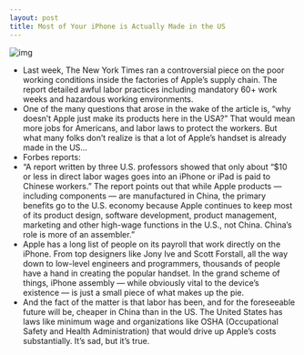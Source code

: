 ```yaml
---
layout: post
title: Most of Your iPhone is Actually Made in the US
---
```

![img](http://media.idownloadblog.com/wp-content/uploads/2012/01/iphone4review9-copy.jpg)
* Last week, The New York Times ran a controversial piece on the poor working conditions inside the factories of Apple’s supply chain. The report detailed awful labor practices including mandatory 60+ work weeks and hazardous working environments.
* One of the many questions that arose in the wake of the article is, “why doesn’t Apple just make its products here in the USA?” That would mean more jobs for Americans, and labor laws to protect the workers. But what many folks don’t realize is that a lot of Apple’s handset is already made in the US…
* Forbes reports:
* “A report written by three U.S. professors showed that only about “$10 or less in direct labor wages goes into an iPhone or iPad is paid to Chinese workers.” The report points out that while Apple products — including components — are manufactured in China, the primary benefits go to the U.S. economy because Apple continues to keep most of its product design, software development, product management, marketing and other high-wage functions in the U.S., not China. China’s role is more of an assembler.”
* Apple has a long list of people on its payroll that work directly on the iPhone. From top designers like Jony Ive and Scott Forstall, all the way down to low-level engineers and programmers, thousands of people have a hand in creating the popular handset. In the grand scheme of things, iPhone assembly — while obviously vital to the device’s existence — is just a small piece of what makes up the pie.
* And the fact of the matter is that labor has been, and for the foreseeable future will be, cheaper in China than in the US. The United States has laws like minimum wage and organizations like OSHA (Occupational Safety and Health Administration) that would drive up Apple’s costs substantially. It’s sad, but it’s true.

